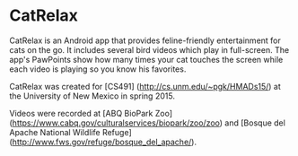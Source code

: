# CatRelax
CatRelax is an Android app that provides feline-friendly entertainment for cats on the go.
It includes several bird videos which play in full-screen.
The app's PawPoints show how many times your cat touches the screen while each video is playing so you know his favorites.

CatRelax was created for [CS491] (http://cs.unm.edu/~pgk/HMADs15/) at the University of New Mexico in spring 2015.


Videos were recorded at [ABQ BioPark Zoo] (https://www.cabq.gov/culturalservices/biopark/zoo/zoo) and
[Bosque del Apache National Wildlife Refuge] (http://www.fws.gov/refuge/bosque_del_apache/).
